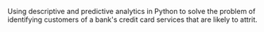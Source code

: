 Using descriptive and predictive analytics in Python to solve the problem of identifying customers of a bank's credit card services that are likely to attrit.
